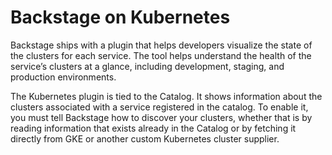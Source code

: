 # Backstage on Kubernetes #

Backstage ships with a plugin that helps developers visualize the state of the clusters for each service. The tool helps understand the health of the service’s clusters at a glance, including development, staging, and production environments.

The Kubernetes plugin is tied to the Catalog. It shows information about the clusters associated with a service registered in the catalog. To enable it, you must tell Backstage how to discover your clusters, whether that is by reading information that exists already in the Catalog or by fetching it directly from GKE or another custom Kubernetes cluster supplier. 